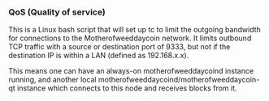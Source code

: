 ### QoS (Quality of service) ###

This is a Linux bash script that will set up tc to limit the outgoing bandwidth for connections to the Motherofweeddaycoin network. It limits outbound TCP traffic with a source or destination port of 9333, but not if the destination IP is within a LAN (defined as 192.168.x.x).

This means one can have an always-on motherofweeddaycoind instance running, and another local motherofweeddaycoind/motherofweeddaycoin-qt instance which connects to this node and receives blocks from it.
